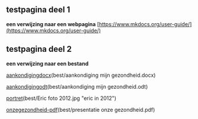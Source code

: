 ## testpagina deel 1

**een verwijzing naar een webpagina**
[https://www.mkdocs.org/user-guide/](https://www.mkdocs.org/user-guide/)

## testpagina deel 2

**een verwijzing naar een bestand**

[aankondigingdocx]()(best/aankondiging mijn gezondheid.docx)

[aankondigingodt]()(best/aankondiging mijn gezondheid.odt)

[portret]()(best/Eric foto 2012.jpg "eric in 2012")

[onzegezondheid-pdf]()(best/presentatie onze gezondheid.pdf)
